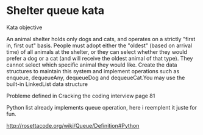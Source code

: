 # Shelter queue kata

Kata objective

An animal shelter holds only dogs and cats, and operates on a strictly "first in,
first out" basis. People must adopt either the "oldest" (based on arrival time) of
all animals at the shelter, or they can select whether they would prefer a dog or
a cat (and will receive the oldest animal of that type). They cannot select which
specific animal they would like. Create the data structures to maintain this system
and implement operations such as enqueue, dequeueAny, dequeueDog and
dequeueCat.You may use the built-in LinkedList data structure

Probleme defined in Cracking the coding interview page 81

Python list already implements queue operation, here i reemplent it juste for fun.

http://rosettacode.org/wiki/Queue/Definition#Python
